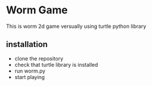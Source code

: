 # Worm Game
This is worm 2d game versually using turtle python library
## installation
- clone the repository
- check that turtle library is installed
- run worm.py
- start playing

